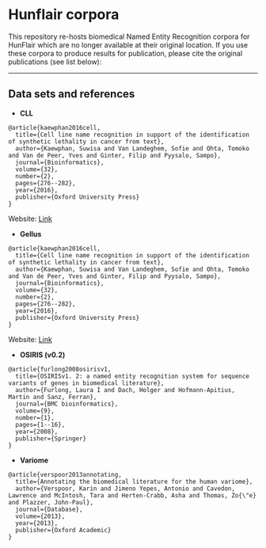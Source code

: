 # Hunflair corpora
This repository re-hosts biomedical Named Entity Recognition corpora for HunFlair which are no longer available at 
their original location. If you use these corpora to produce results for publication, please cite the original 
publications (see list below):


-----

## Data sets and references

- **CLL**
```
@article{kaewphan2016cell,
  title={Cell line name recognition in support of the identification of synthetic lethality in cancer from text},
  author={Kaewphan, Suwisa and Van Landeghem, Sofie and Ohta, Tomoko and Van de Peer, Yves and Ginter, Filip and Pyysalo, Sampo},
  journal={Bioinformatics},
  volume={32},
  number={2},
  pages={276--282},
  year={2016},
  publisher={Oxford University Press}
}
```
Website: [Link](https://turkunlp.org/Cell-line-recognition/)
<br/> 

- **Gellus**
```
@article{kaewphan2016cell,
  title={Cell line name recognition in support of the identification of synthetic lethality in cancer from text},
  author={Kaewphan, Suwisa and Van Landeghem, Sofie and Ohta, Tomoko and Van de Peer, Yves and Ginter, Filip and Pyysalo, Sampo},
  journal={Bioinformatics},
  volume={32},
  number={2},
  pages={276--282},
  year={2016},
  publisher={Oxford University Press}
}
```
Website: [Link](https://turkunlp.org/Cell-line-recognition/)
<br/> 

- **OSIRIS (v0.2)**
```
@article{furlong2008osirisv1,
  title={OSIRISv1. 2: a named entity recognition system for sequence variants of genes in biomedical literature},
  author={Furlong, Laura I and Dach, Holger and Hofmann-Apitius, Martin and Sanz, Ferran},
  journal={BMC bioinformatics},
  volume={9},
  number={1},
  pages={1--16},
  year={2008},
  publisher={Springer}
}
```

- **Variome**
```
@article{verspoor2013annotating,
  title={Annotating the biomedical literature for the human variome},
  author={Verspoor, Karin and Jimeno Yepes, Antonio and Cavedon, Lawrence and McIntosh, Tara and Herten-Crabb, Asha and Thomas, Zo{\"e} and Plazzer, John-Paul},
  journal={Database},
  volume={2013},
  year={2013},
  publisher={Oxford Academic}
}
```
